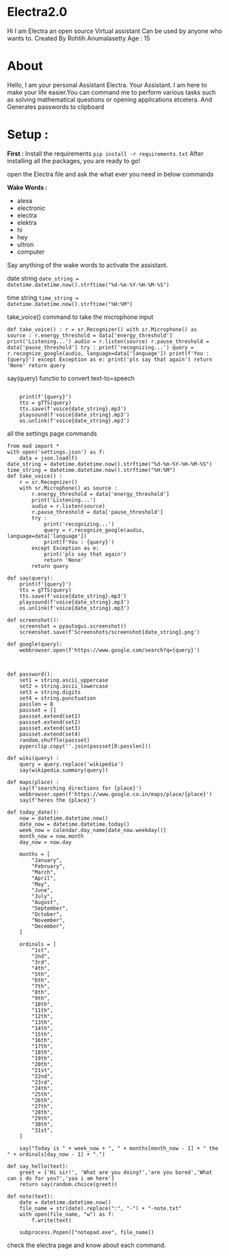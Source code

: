 # Electra2.0


Hi I am Electra an open source Virtual assistant Can be used by anyone who wants to.
Created By Rohtih Anumalasetty
Age : 15

<h1>About</h1>
Hello, I am your personal Assistant Electra. Your Assistant. I am here to make your life easier.You can command me to perform various tasks such as solving mathematical questions or opening applications etcetera. And Generates passwords to clipboard

<h1>Setup :</h1>
<b>First :</b>
    Install the requirements
    <code>pip install -r requirements.txt</code>
    After installing all the packages, you are ready to go!

open the Electra file and ask the what ever you need in below commands

<b>Wake Words :</b>
    <ul>
        <li>alexa</li>
        <li>electronic</li>
        <li>electra</li>
        <li>elektra</li>
        <li>hi</li>
        <li>hey</li>
        <li>ultron</li>
        <li>computer</li>
    </ul>

Say anything of the wake words to activate the assistant.


date string
<code>date_string = datetime.datetime.now().strftime("%d-%m-%Y-%H-%M-%S")</code>

time string
<code>time_string = datetime.datetime.now().strftime("%H:%M")</code>

take_voice() command to take the microphone input

<code>def take_voice() :
	r = sr.Recognizer()
	with sr.Microphone() as source :
		r.energy_threshold = data['energy_threshold']
		print('Listening...')
		audio = r.listen(source)
		r.pause_threshold = data['pause_threshold']
		try :
			print('recognizing...')
			query = r.recognize_google(audio, language=data['language'])
			print(f'You : {query}')
		except Exception as e:
			print('pls say that again')
			return 'None'
		return query</code>


say(query) functio to convert text-to=speech

<code>
    print(f'{query}')
    tts = gTTS(query)
    tts.save(f'voice{date_string}.mp3')
    playsound(f'voice{date_string}.mp3')
    os.unlink(f'voice{date_string}.mp3')</code>

all the settings page commands


    from mod import *
    with open('settings.json') as f:
        data = json.load(f)
    date_string = datetime.datetime.now().strftime("%d-%m-%Y-%H-%M-%S")
    time_string = datetime.datetime.now().strftime("%H:%M")
    def take_voice() :
    	r = sr.Recognizer()
    	with sr.Microphone() as source :
    		r.energy_threshold = data['energy_threshold']
    		print('Listening...')
    		audio = r.listen(source)
    		r.pause_threshold = data['pause_threshold']
    		try :
    			print('recognizing...')
    			query = r.recognize_google(audio, language=data['language'])
    			print(f'You : {query}')
    		except Exception as e:
    			print('pls say that again')
    			return 'None'
    		return query

    def say(query):
        print(f'{query}')
        tts = gTTS(query)
        tts.save(f'voice{date_string}.mp3')
        playsound(f'voice{date_string}.mp3')
        os.unlink(f'voice{date_string}.mp3')

    def screenshot():
    	screenshot = pyautogui.screenshot()
    	screenshot.save(f'Screenshots/screenshot{date_string}.png')

    def google(query):
        webbrowser.open(f'https://www.google.com/search?q={query}')



    def password():
        set1 = string.ascii_uppercase
        set2 = string.ascii_lowercase
        set3 = string.digits
        set4 = string.punctuation
        passlen = 8
        passset = []
        passset.extend(set1)
        passset.extend(set2)
        passset.extend(set3)
        passset.extend(set4)
        random.shuffle(passset)
        pyperclip.copy(''.join(passset[0:passlen]))

    def wiki(query) :
    	query = query.replace('wikipedia')
    	say(wikipedia.summary(query))

    def maps(place) :
    	say(f'searching directions for {place}')
    	webbrowser.open(f'https://www.google.co.in/maps/place/{place}')
    	say(f'heres the {place}')

    def today_date():
    	now = datetime.datetime.now()
    	date_now = datetime.datetime.today()
    	week_now = calendar.day_name[date_now.weekday()]
    	month_now = now.month
    	day_now = now.day

    	months = [
            "January",
            "February",
            "March",
            "April",
            "May",
            "June",
            "July",
            "August",
            "September",
            "October",
            "November",
            "December",
    	]

    	ordinals = [
            "1st",
            "2nd",
            "3rd",
            "4th",
            "5th",
            "6th",
            "7th",
            "8th",
            "9th",
            "10th",
            "11th",
            "12th",
            "13th",
            "14th",
            "15th",
            "16th",
            "17th",
            "18th",
            "19th",
            "20th",
            "21st",
            "22nd",
            "23rd",
            "24th",
            "25th",
            "26th",
            "27th",
            "28th",
            "29th",
            "30th",
            "31st",
    	]

    	say("Today is " + week_now + ", " + months[month_now - 1] + " the " + ordinals[day_now - 1] + ".")

    def say_hello(text):
        greet = ['Hi sir!', 'What are you doing?','are you bored','What can i do for you?','yaa i am here']
        return say(random.choice(greet))

    def note(text):
        date = datetime.datetime.now()
        file_name = str(date).replace(":", "-") + "-note.txt"
        with open(file_name, "w") as f:
            f.write(text)

        subprocess.Popen(["notepad.exe", file_name])
</code>

check the electra page and know about each command.

